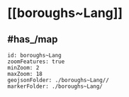 # [[boroughs~Lang]] 


## #has_/map  



```leaflet
id: boroughs~Lang
zoomFeatures: true 
minZoom: 2 
maxZoom: 18
geojsonFolder: ./boroughs~Lang//
markerFolder: ./boroughs~Lang/
```
